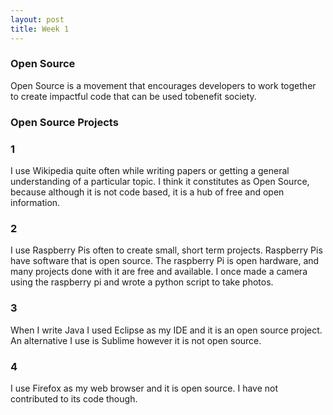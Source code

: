 ```yaml
---
layout: post
title: Week 1
---
```



### Open Source
Open Source is a movement that encourages developers to work together to create impactful code that can be used tobenefit society. 

### Open Source Projects
### 1
I use Wikipedia quite often while writing papers or getting a general understanding of a particular topic. I think it constitutes as Open Source, because although it is not code based, it is a hub of free and open information.

### 2
I use Raspberry Pis often to create small, short term projects. Raspberry Pis have software that is open source. The raspberry Pi is open hardware, and many projects done with it are free and available. I once made a camera using the raspberry pi and wrote a python script to take photos. 

### 3
When I write Java I used Eclipse as my IDE and it is an open source project. An alternative I use is Sublime however it is not open source. 
### 4
I use Firefox as my web browser and it is open source. I have not contributed to its code though. 
 
